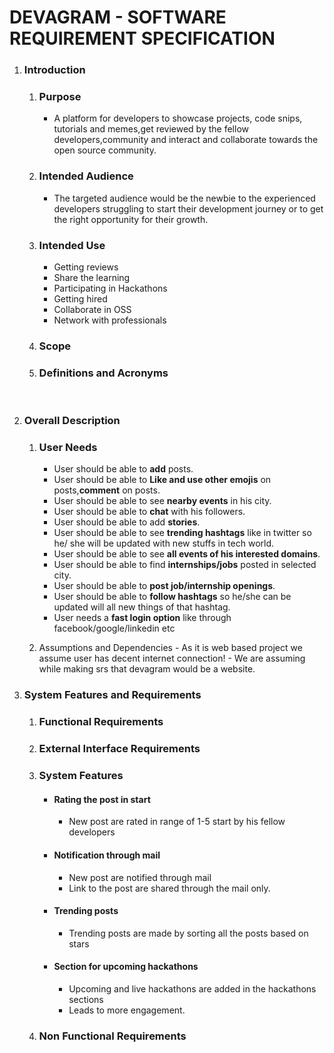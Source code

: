 # DEVAGRAM - SOFTWARE REQUIREMENT SPECIFICATION

1. ### Introduction

   1. ### Purpose

      - A platform for developers to showcase projects, code snips, tutorials and memes,get reviewed by the fellow developers,community and interact and collaborate towards the open source community.

   2. ### Intended Audience
      - The targeted audience would be the newbie to the experienced developers struggling to start their development journey or to get the right opportunity for their growth.
   3. ### Intended Use
      - Getting reviews
      - Share the learning
      - Participating in Hackathons
      - Getting hired
      - Collaborate in OSS
      - Network with professionals
   4. ### Scope
   5. ### Definitions and Acronyms
   <br />

2. ### Overall Description

   1. ### User Needs

      - User should be able to **add** posts.
      - User should be able to **Like and use other emojis** on posts,**comment** on posts.
      - User should be able to see **nearby events** in his city.
      - User should be able to **chat** with his followers.
      - User should be able to add **stories**.
      - User should be able to see **trending hashtags** like in twitter so he/ she will be updated with new stuffs in tech world.
      - User should be able to see **all events of his interested domains**.
      - User should be able to find **internships/jobs** posted in selected city.
      - User should be able to **post job/internship openings**.
      - User should be able to **follow hashtags** so he/she can be updated will all new things of that hashtag.
      - User needs a **fast login option** like through facebook/google/linkedin etc

   2. Assumptions and Dependencies - As it is web based project we assume user has decent internet connection! - We are assuming while making srs that devagram would be a website.
      <br/>

3. ### System Features and Requirements
   1. ### Functional Requirements
   2. ### External Interface Requirements
   3. ### System Features<br>
      - #### **Rating the post in start**
        - New post are rated in range of 1-5 start by his fellow developers
      - #### **Notification through mail**
        - New post are notified through mail
        - Link to the post are shared through the mail only.
      * #### **Trending posts**
        - Trending posts are made by sorting all the posts based on stars
      * #### **Section for upcoming hackathons**
        - Upcoming and live hackathons are added in the hackathons sections
        - Leads to more engagement.
   4. ### Non Functional Requirements
